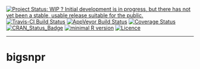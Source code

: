 <!-- rmarkdown v1 -->

[![Project Status: WIP ? Initial development is in progress, but there has not yet been a stable, usable release suitable for the
public.](http://www.repostatus.org/badges/latest/wip.svg)](http://www.repostatus.org/#wip)
[![Travis-CI Build Status](https://travis-ci.org/privefl/bigsnpr.svg?branch=master)](https://travis-ci.org/privefl/bigsnpr)
[![AppVeyor Build Status](https://ci.appveyor.com/api/projects/status/github/privefl/bigsnpr?branch=master&svg=true)](https://ci.appveyor.com/project/privefl/bigsnpr)
[![Coverage Status](https://img.shields.io/codecov/c/github/privefl/bigsnpr/master.svg)](https://codecov.io/github/privefl/bigsnpr?branch=master)
[![CRAN_Status_Badge](http://www.r-pkg.org/badges/version/bigsnpr)](http://cran.r-project.org/package=bigsnpr)
[![minimal R version](https://img.shields.io/badge/R%3E%3D-3.2.3-6666ff.svg)](https://cran.r-project.org/)
[![Licence](https://img.shields.io/badge/licence-GPL--3-blue.svg)](https://www.gnu.org/licenses/gpl-3.0.en.html)
 
---
 
<!-- README.md is generated from README.Rmd. Please edit that file -->



# bigsnpr



